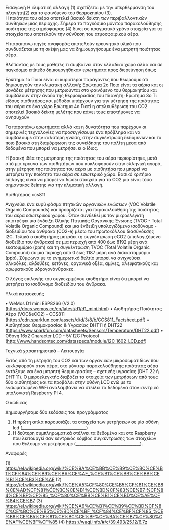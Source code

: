 Εισαγωγή
Η κλιματική αλλαγή (1)  σχετίζεται με την υπερθέρμανση του πλανήτη(2) και το φαινόμενο του θερμοκηπίου (3).   
Η ποιότητα του αέρα αποτελεί βασικό δείκτη των περιβαλλοντικών συνθηκών μιας περιοχής. Σήμερα το παγκόσμιο μόνιτορ παρακολούθησης ποιότητας της ατμόσφαιρας (4) δίνει σε πραγματικό χρόνο στοιχεία για τα στοιχεία που αποτελούν την σύνθεση του ατμοσφαιρικού αέρα. 

Η παραπάνω πηγές αναφοράς αποτελούν ερευνητικό υλικό που συνδυάζεται με τη σκέψη μας να δημιουργήσουμε ένα μετρητή ποιότητας αέρα.

Βλέποντας με τους μαθητές  τι συμβαίνει στον ελλαδικό χώρο αλλά και σε παγκόσμιο επίπεδο δημιουργήθηκαν ερωτήματα προς διερεύνηση όπως 

Ερώτημα 1ο 
Ποιοι είναι οι κυριότεροι παράγοντες που θεωρούμε ότι δημιουργούν την  κλιματική αλλαγή;
Ερώτημα 2ο 
Ποιο είναι τα αέρια και οι μονάδες μέτρησης που μετριούνται στο φαινόμενο του θερμοκηπίου και συμβάλουν στην άνοδο της θερμοκρασίας του πλανήτη;
Ερώτημα 3ο 
Τι είδους αισθητήρες και μέθοδοι υπάρχουν για την μέτρηση της ποιότητας του αέρα σε ένα χώρο
Ερώτημα 4ο 
Γιατί η απελευθέρωση του CO2 αποτελεί βασικό δείκτη μελέτης που κάνει τους επιστήμονες να ανησυχούν  

Τα παραπάνω ερωτήματα αλλά και η δυνατότητα που παρέχουν οι σημερινές τεχνολογίες να προσεγγίσουμε ένα πρόβλημα και να συμβάλουμε στην καλύτερη γνώση, στην συγκέντρωση δεδομένων και το ποιο βασικό στη διαμόρφωση της συνείδησης του πολίτη μέσα από δεδομένα που μπορεί να μετρήσει κι ο ίδιος.

Η βασική ιδέα της μέτρησης της ποιότητας του αέρα περιορίστηκε, μετά από μια έρευνα των αισθητήρων που κυκλοφορούν στην ελληνική αγορά, στην μέτρηση της ποιότητας του αέρα με αισθητήρα που μπορεί να μετρήσει την ποιότητα του αέρα σε εσωτερικό χώρο. Βασικό κριτήριο επιλογής είναι να μπορεί να δώσει στοιχεία για το CO2 μια είναι τόσο σημαντικός δείκτης για την κλιματική αλλαγή.

Αισθητήρας ccs811

Ανιχνεύει ένα ευρύ φάσμα πτητικών οργανικών ενώσεων (VOC Volatile Organic Compounds)  και προορίζεται για παρακολούθηση της ποιότητας του αέρα εσωτερικού χώρου. Όταν συνδεθεί με τον μικροελεγκτή επιστρέφει μια ένδειξη Ολικής Πτητικής Οργανικής Ένωσης (TVOC - Total Volatile Organic Compound) και μια ένδειξη υπολογιζόμενο ισοδύναμο - διοξειδίου του άνθρακα (CO2-e) μέσω του πρωτοκόλλου διασύνδεσης I2C.
Τελικά ο αισθητήρας μετράει τη συγκέντρωση eCO2 (υπολογιζόμενο  διοξείδιο του άνθρακα) σε μια περιοχή από 400 έως 8192 μέρη ανά εκατομμύριο (ppm) και τη συγκέντρωση TVOC (Total Volatile Organic Compound) σε μια περιοχή από 0 έως 1187 μέρη ανά δισεκατομμύριο (ppb). 
Σύμφωνα με το ενημερωτικό δελτίο μπορεί να ανιχνεύσει αλκοόλες, αλδεΰδες, κετόνες, οργανικά οξέα, αμίνες, αλειφατικούς και αρωματικούς υδρογονάνθρακες. 

Ο λόγος επιλογής του συγκεκριμένου αισθητήρα είναι ότι μπορεί να μετρήσει το ισοδύναμο διοξειδίου του άνθρακα.

Υλικά κατασκευής

•	WeMos D1 mini ESP8266 (V2.0)  (https://docs.wemos.cc/en/latest/d1/d1_mini.html)
•	Αισθητήρας Ποιότητας Αέρα (VOC&eCO2) - CCS811 (https://cdn.sparkfun.com/assets/d/d/3/8/b/CCS811_Factsheet.pdf)
•	Αισθητήρας Θερμοκρασίας & Υγρασίας DHT11 ή DHT22 (https://www.sparkfun.com/datasheets/Sensors/Temperature/DHT22.pdf)
•	Οθόνη 16x2 Character LCD - 5V I2C Protocol (http://www.handsontec.com/dataspecs/module/I2C_1602_LCD.pdf)

Τεχνικά χαρακτηριστικά –  Λειτουργία 

Εκτός από τη μέτρηση του CO2 και των οργανικών μικροσωματιδίων  που κυκλοφορούν στον αέρα, στο μόνιτορ παρακολούθησης ποιότητας αέρα εντάξαμε και ένα μετρητή θερμοκρασίας – σχετικής υγρασίας (DHT 22 ή DHT 11).
Ο μικροελεγκτής διαβάζει τα στοιχεία των μετρήσεων από τους δύο αισθητήρες και τα προβάλει στην οθόνη LCD ενώ με το ενσωματωμένο WiFi αναλαμβάνει να στείλει τα δεδομένα στον κεντρικό υπολογιστή Raspberry PI 4.   

Ο κώδικας 

Δημιουργήσαμε δύο εκδόσεις του προγράμματος 

1.	Η πρώτη απλά παρουσιάζει τα στοιχεία των μετρήσεων σε μία οθόνη lcd (________________________________)
2.	Η δεύτερη συμπληρωματικά στέλνει τα δεδομένα και στο Raspberry που λειτουργεί σαν κεντρικός κόμβος συγκέντρωσης των στοιχείων που θέλουμε να μετρήσουμε (________________________________).

Αναφορές 

 (1) https://el.wikipedia.org/wiki/%CE%9A%CE%BB%CE%B9%CE%BC%CE%B1%CF%84%CE%B9%CE%BA%CE%AE_%CE%B1%CE%BB%CE%BB%CE%B1%CE%B3%CE%AE 
 (2) https://el.wikipedia.org/wiki/%CE%A5%CF%80%CE%B5%CF%81%CE%B8%CE%AD%CF%81%CE%BC%CE%B1%CE%BD%CF%83%CE%B7_%CF%84%CE%BF%CF%85_%CF%80%CE%BB%CE%B1%CE%BD%CE%AE%CF%84%CE%B7
 (3) https://el.wikipedia.org/wiki/%CE%A6%CE%B1%CE%B9%CE%BD%CF%8C%CE%BC%CE%B5%CE%BD%CE%BF_%CF%84%CE%BF%CF%85_%CE%B8%CE%B5%CF%81%CE%BC%CE%BF%CE%BA%CE%B7%CF%80%CE%AF%CE%BF%CF%85
 (4) https://waqi.info/#/c/39.493/25.12/6.7z 

